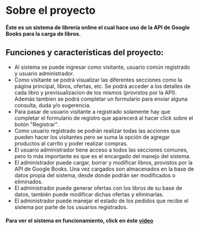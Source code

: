 # Sobre el proyecto

#### Éste es un sistema de librería online el cual hace uso de la API de Google Books para la carga de libros.

## Funciones y características del proyecto:

* Al sistema se puede ingresar como visitante, usuario común registrado y usuario administrador.
* Como visitante se podrá visualizar las diferentes secciones como la página principal, libros, ofertas, etc. Se podrá acceder a los detalles de cada libro y previsualizacion de los mismos (provistos por la API). Además tambien se podrá completar un formulario para enviar alguna consulta, duda y/o sugerencia.
* Para pasar de usuario visitante a registrado solamente hay que completar el formulario de registro que aparecerá al hacer click sobre el botón "Registrar".
* Como usuario registrado se podrán realizar todas las acciones que pueden hacer los visitantes pero se suma la opción de agregar productos al carrito y poder realizar compras.
* El usuario administrador tiene acceso a todos las secciones comunes, pero lo más importante es que es el encargado del manejo del sistema.
* El administrador puede cargar, borrar y modificar libros, provistos por la API de Google Books. Una vez cargados son almacenados en la base de datos propia del sistema, desde donde podrán ser modificados o eliminados.
* El administrador puede generar ofertas con los libros de su base de datos, también puede modificar dichas ofertas y eliminarlas.
* El administrador puede manejar el estado de los pedidos que recibe el sistema por parte de los usuarios registrados.

#### Para ver el sistema en funcionamiento, click en éste [video](https://www.youtube.com/watch?v=y5VJ6y-IfO4)  
